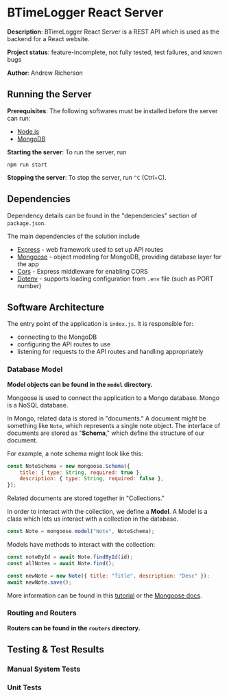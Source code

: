 # BTimeLogger React Server

**Description**: BTimeLogger React Server is a REST API which is used
as the backend for a React website.

**Project status**: feature-incomplete, not fully tested, test failures, and known bugs

**Author**: Andrew Richerson

## Running the Server

**Prerequisites**: The following softwares must be installed before the server can run:

-   [Node.js](https://nodejs.org/en/)
-   [MongoDB](https://www.mongodb.com/)

**Starting the server**: To run the server, run

```
npm run start
```

**Stopping the server**: To stop the server, run `^C` (Ctrl+C).

## Dependencies

Dependency details can be found in the "dependencies" section of `package.json`.

The main dependencies of the solution include

-   [Express](https://www.npmjs.com/package/express) - web framework used to set up API routes
-   [Mongoose](https://www.npmjs.com/package/mongoose) - object modeling for MongoDB, providing database layer for the app
-   [Cors](https://expressjs.com/en/resources/middleware/cors.html) - Express middleware for enabling CORS
-   [Dotenv](https://www.npmjs.com/package/dotenv) - supports loading configuration from `.env` file (such as PORT number)

## Software Architecture

The entry point of the application is `index.js`. It is responsible for:

-   connecting to the MongoDB
-   configuring the API routes to use
-   listening for requests to the API routes and handling appropriately

### Database Model

**Model objects can be found in the `model` directory.**

Mongoose is used to connect the application to a Mongo database. Mongo is a NoSQL database.

In Mongo, related data is stored in "documents." A document might be something like `Note`, which represents a single note object. The interface
of documents are stored as "**Schema**," which define the structure of our document.

For example, a note schema might look like this:

```js
const NoteSchema = new mongoose.Schema({
    title: { type: String, required: true },
    description: { type: String, required: false },
});
```

Related documents are stored together in "Collections."

In order to interact with the collection, we define a **Model**. A Model is
a class which lets us interact with a collection in the database.

```js
const Note = mongoose.model("Note", NoteSchema);
```

Models have methods to interact with the collection:

```js
const noteById = await Note.findById(id);
const allNotes = await Note.find();

const newNote = new Note({ title: "Title", description: "Desc" });
await newNote.save();
```

More information can be found in this [tutorial](https://rahmanfadhil.com/express-rest-api/) or the [Mongoose docs](https://mongoosejs.com/docs/guide.html).

### Routing and Routers

**Routers can be found in the `routers` directory.**

## Testing & Test Results

### Manual System Tests

### Unit Tests
